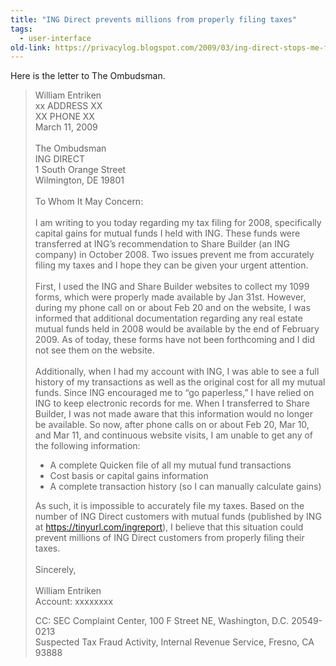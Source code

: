 ```yaml
---
title: "ING Direct prevents millions from properly filing taxes"
tags:
  - user-interface
old-link: https://privacylog.blogspot.com/2009/03/ing-direct-stops-me-from-filing-my.html
---
```


Here is the letter to The Ombudsman.

> William Entriken<br>
> xx ADDRESS XX<br>
> XX PHONE XX<br>
> March 11, 2009<br>
> <br>
> The Ombudsman<br>
> ING DIRECT<br>
> 1 South Orange Street<br>
> Wilmington, DE 19801<br>
> <br>
> To Whom It May Concern:<br>
> <br>
> I am writing to you today regarding my tax filing for 2008, specifically capital gains for mutual funds I held with ING. These funds were transferred at ING’s recommendation to Share Builder (an ING company) in October 2008. Two issues prevent me from accurately filing my taxes and I hope they can be given your urgent attention.<br>
> <br>
> First, I used the ING and Share Builder websites to collect my 1099 forms, which were properly made available by Jan 31st. However, during my phone call on or about Feb 20 and on the website, I was informed that additional documentation regarding any real estate mutual funds held in 2008 would be available by the end of February 2009. As of today, these forms have not been forthcoming and I did not see them on the website.<br>
> <br>
> Additionally, when I had my account with ING, I was able to see a full history of my transactions as well as the original cost for all my mutual funds. Since ING encouraged me to “go paperless,” I have relied on ING to keep electronic records for me. When I transferred to Share Builder, I was not made aware that this information would no longer be available. So now, after phone calls on or about Feb 20, Mar 10, and Mar 11, and continuous website visits, I am unable to get any of the following information:
>
> * A complete Quicken file of all my mutual fund transactions<br>
> * Cost basis or capital gains information<br>
> * A complete transaction history (so I can manually calculate gains)<br>
>
> As such, it is impossible to accurately file my taxes. Based on the number of ING Direct customers with mutual funds (published by ING at <https://tinyurl.com/ingreport>), I believe that this situation could prevent millions of ING Direct customers from properly filing their taxes.<br>
> <br>
> Sincerely,<br>
> <br>
> William Entriken<br>
> Account: xxxxxxxx<br>
>
> CC:     SEC Complaint Center, 100 F Street NE, Washington, D.C. 20549-0213<br>
> Suspected Tax Fraud Activity, Internal Revenue Service, Fresno, CA 93888
